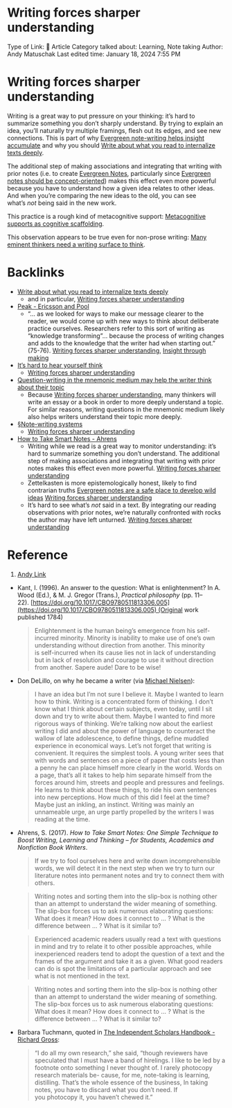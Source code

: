 # Writing forces sharper understanding

Type of Link: 📝 Article
Category talked about: Learning, Note taking
Author: Andy Matuschak
Last edited time: January 18, 2024 7:55 PM

# **Writing forces sharper understanding**

Writing is a great way to put pressure on your thinking: it’s hard to summarize something you don’t sharply understand. By trying to explain an idea, you’ll naturally try multiple framings, flesh out its edges, and see new connections. This is part of why [Evergreen note-writing helps insight accumulate](Evergreen%20note-writing%20helps%20insight%20accumulate.md) and why you should [Write about what you read to internalize texts deeply](Write%20about%20what%20you%20read%20to%20internalize%20texts%20deeply.md).

The additional step of making associations and integrating that writing with prior notes (i.e. to create [Evergreen Notes](Evergreen%20Notes%208b05f5bf420f4caaad50f6fea2828638.md), particularly since [Evergreen notes should be concept-oriented](Evergreen%20notes%20should%20be%20concept-oriented.md)) makes this effect even more powerful because you have to understand how a given idea relates to other ideas. And when you’re comparing the new ideas to the old, you can see what’s *not* being said in the new work.

This practice is a rough kind of metacognitive support: [Metacognitive supports as cognitive scaffolding](Metacognitive%20supports%20as%20cognitive%20scaffolding.md).

This observation appears to be true even for non-prose writing: [Many eminent thinkers need a writing surface to think](Many%20eminent%20thinkers%20need%20a%20writing%20surface%20to%20think.md). 

# Backlinks

- [Write about what you read to internalize texts deeply](Write%20about%20what%20you%20read%20to%20internalize%20texts%20deeply.md)
    - and in particular, [Writing forces sharper understanding](https://notes.andymatuschak.org/zRbqwbnhmVdfLtKxMCibMoX)
- [Peak - Ericsson and Pool](https://notes.andymatuschak.org/zEwJDpZiu1YQoXYznxioznL)
    - “… as we looked for ways to make our message clearer to the reader, we would come up with new ways to think about deliberate practice ourselves. Researchers refer to this sort of writing as “knowledge transforming”… because the process of writing changes and adds to the knowledge that the writer had when starting out.” (75-76). [Writing forces sharper understanding](https://notes.andymatuschak.org/zRbqwbnhmVdfLtKxMCibMoX), [Insight through making](Insight%20through%20making.md)
- [It’s hard to hear yourself think](It’s%20hard%20to%20hear%20yourself%20think.md)
    - [Writing forces sharper understanding](https://notes.andymatuschak.org/zRbqwbnhmVdfLtKxMCibMoX)
- [Question-writing in the mnemonic medium may help the writer think about their topic](https://notes.andymatuschak.org/zASrUgV82dsvB2ZzJ39WmTP)
    - Because [Writing forces sharper understanding](https://notes.andymatuschak.org/zRbqwbnhmVdfLtKxMCibMoX), many thinkers will write an essay or a book in order to more deeply understand a topic. For similar reasons, writing questions in the mnemonic medium likely also helps writers understand their topic more deeply.
- [§Note-writing systems](§Note-writing%20systems.md)
    - [Writing forces sharper understanding](https://notes.andymatuschak.org/zRbqwbnhmVdfLtKxMCibMoX)
- [How to Take Smart Notes - Ahrens](How%20to%20Take%20Smart%20Notes%20-%20Ahrens.md)
    - Writing while we read is a great way to monitor understanding: it’s hard to summarize something you don’t understand. The additional step of making associations and integrating that writing with prior notes makes this effect even more powerful. [Writing forces sharper understanding](https://notes.andymatuschak.org/zRbqwbnhmVdfLtKxMCibMoX)
    - Zettelkasten is more epistemologically honest, likely to find contrarian truths [Evergreen notes are a safe place to develop wild ideas](Evergreen%20notes%20are%20a%20safe%20place%20to%20develop%20wild%20ideas.md) [Writing forces sharper understanding](https://notes.andymatuschak.org/zRbqwbnhmVdfLtKxMCibMoX)
    - It’s hard to see what’s *not* said in a text. By integrating our reading observations with prior notes, we’re naturally confronted with rocks the author may have left unturned. [Writing forces sharper understanding](https://notes.andymatuschak.org/zRbqwbnhmVdfLtKxMCibMoX)

# Reference

1. [Andy Link](https://notes.andymatuschak.org/About_these_notes?stackedNotes=z5E5QawiXCMbtNtupvxeoEX&stackedNotes=zKGjQtsTKgscAoq271ZzKqw&stackedNotes=zNQV445UEcyLXVsRVgoVSfv&stackedNotes=zFuk9QqspNYHAgvzZc33ZGH&stackedNotes=zDXBGEWk7msyonQ2Ngnrf8h&stackedNotes=zB74H9CuWrosEuqve7jZyCo&stackedNotes=zRbqwbnhmVdfLtKxMCibMoX&stackedNotes=z6Y1zo4evjFNUim1nHtL6Sv)
- Kant, I. (1996). An answer to the question: What is enlightenment? In A. Wood (Ed.), & M. J. Gregor (Trans.), *Practical philosophy* (pp. 11–22). [https://doi.org/10.1017/CBO9780511813306.005](https://doi.org/10.1017/CBO9780511813306.005) (Original work published 1784)
    
    > Enlightenment is the human being’s emergence from his self-incurred minority. Minority is inability to make use of one’s own understanding without direction from another. This minority is self-incurred when its cause lies not in lack of understanding but in lack of resolution and courage to use it without direction from another. Sapere aude! Dare to be wise!
    > 
- Don DeLillo, on why he became a writer (via [Michael Nielsen](https://notes.andymatuschak.org/z4JuirVwUcoGL4wZ8dM6Los)):
    
    > I have an idea but I’m not sure I believe it. Maybe I wanted to learn how to think. Writing is a concentrated form of thinking. I don’t know what I think about certain subjects, even today, until I sit down and try to write about them. Maybe I wanted to find more rigorous ways of thinking. We’re talking now about the earliest writing I did and about the power of language to counteract the wallow of late adolescence, to define things, define muddled experience in economical ways. Let’s not forget that writing is convenient. It requires the simplest tools. A young writer sees that with words and sentences on a piece of paper that costs less than a penny he can place himself more clearly in the world. Words on a page, that’s all it takes to help him separate himself from the forces around him, streets and people and pressures and feelings. He learns to think about these things, to ride his own sentences into new perceptions. How much of this did I feel at the time? Maybe just an inkling, an instinct. Writing was mainly an unnameable urge, an urge partly propelled by the writers I was reading at the time.
    > 
- Ahrens, S. (2017). *How to Take Smart Notes: One Simple Technique to Boost Writing, Learning and Thinking – for Students, Academics and Nonfiction Book Writers*.
    
    > If we try to fool ourselves here and write down incomprehensible words, we will detect it in the next step when we try to turn our literature notes into permanent notes and try to connect them with others.
    > 
    
    > Writing notes and sorting them into the slip-box is nothing other than an attempt to understand the wider meaning of something. The slip-box forces us to ask numerous elaborating questions: What does it mean? How does it connect to … ? What is the difference between … ? What is it similar to?
    > 
    
    > Experienced academic readers usually read a text with questions in mind and try to relate it to other possible approaches, while inexperienced readers tend to adopt the question of a text and the frames of the argument and take it as a given. What good readers can do is spot the limitations of a particular approach and see what is not mentioned in the text.
    > 
    
    > Writing notes and sorting them into the slip-box is nothing other than an attempt to understand the wider meaning of something. The slip-box forces us to ask numerous elaborating questions: What does it mean? How does it connect to … ? What is the difference between … ? What is it similar to?
    > 
- Barbara Tuchmann, quoted in [The Independent Scholars Handbook - Richard Gross](The%20Independent%20Scholars%20Handbook%20-%20Richard%20Gross.md):
    
    > “I do all my own research,” she said, “though reviewers have speculated that I must have a band of hirelings. I like to be led by a footnote onto something I never thought of. I rarely photocopy research materials be- cause, for me, note-taking is learning, distilling. That’s the whole essence of the business, In taking notes, you have to discard what you don’t need. If you photocopy it, you haven’t chewed it.”
    >
